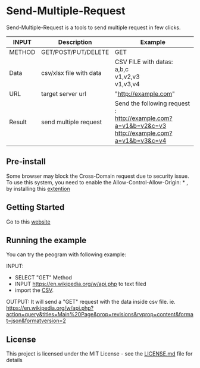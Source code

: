 # Send-Multiple-Request

Send-Multiple-Request is a tools to send multiple request in few clicks. 

| INPUT | Description | Example |
| --- | --- | --- |
| METHOD | GET/POST/PUT/DELETE | GET |
| Data | csv/xlsx file with data | CSV FILE with datas: <br> a,b,c  <br> v1,v2,v3  <br> v1,v3,v4 |
| URL | target server url |	"http://example.com" |
|Result | send multiple request | Send the following request : <br> http://example.com?a=v1&b=v2&c=v3 <br> http://example.com?a=v1&b=v3&c=v4 | 

## Pre-install

Some browser may block the Cross-Domain request due to security issue. To use this system, you need to enable the Allow-Control-Allow-Origin: * , by installing this  <a href="https://chrome.google.com/webstore/detail/allow-control-allow-origi/nlfbmbojpeacfghkpbjhddihlkkiljbi/related?hl=en">extention</a>

## Getting Started

Go to this <a href="https://toolbox.lotusfa.com/multi_request/"> website</a> 


## Running the example

You can try the peogram with following example:

INPUT: 
-	SELECT "GET" Method
- 	INPUT https://en.wikipedia.org/w/api.php to text filed 
-	import the <a href="https://toolbox.lotusfa.com/multi_request/wiki_example.csv">CSV</a>.

OUTPUT:
It will send a "GET" request with the data inside csv file.
ie. https://en.wikipedia.org/w/api.php?action=query&titles=Main%20Page&prop=revisions&rvprop=content&format=json&formatversion=2

## License

This project is licensed under the MIT License - see the [LICENSE.md](LICENSE.md) file for details

